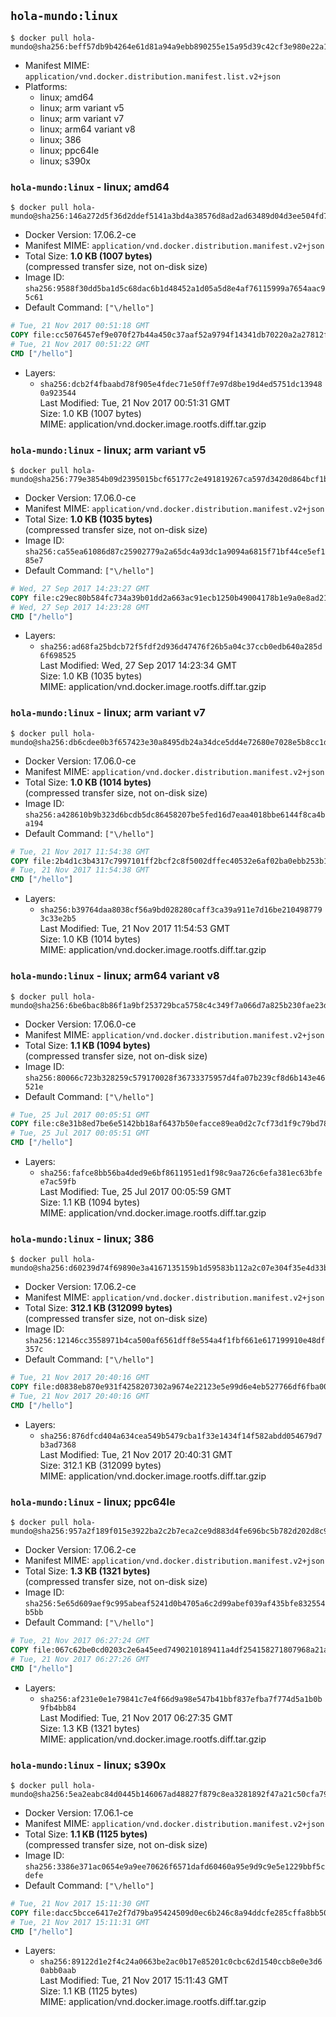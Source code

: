 ## `hola-mundo:linux`

```console
$ docker pull hola-mundo@sha256:beff57db9b4264e61d81a94a9ebb890255e15a95d39c42cf3e980e22a1076529
```

-	Manifest MIME: `application/vnd.docker.distribution.manifest.list.v2+json`
-	Platforms:
	-	linux; amd64
	-	linux; arm variant v5
	-	linux; arm variant v7
	-	linux; arm64 variant v8
	-	linux; 386
	-	linux; ppc64le
	-	linux; s390x

### `hola-mundo:linux` - linux; amd64

```console
$ docker pull hola-mundo@sha256:146a272d5f36d2ddef5141a3bd4a38576d8ad2ad63489d04d3ee504fd7876294
```

-	Docker Version: 17.06.2-ce
-	Manifest MIME: `application/vnd.docker.distribution.manifest.v2+json`
-	Total Size: **1.0 KB (1007 bytes)**  
	(compressed transfer size, not on-disk size)
-	Image ID: `sha256:9588f30dd5ba1d5c68dac6b1d48452a1d05a5d8e4af76115999a7654aac95c61`
-	Default Command: `["\/hello"]`

```dockerfile
# Tue, 21 Nov 2017 00:51:18 GMT
COPY file:cc5076457ef9e070f27b44a450c37aaf52a9794f14341db70220a2a27812fa2a in / 
# Tue, 21 Nov 2017 00:51:22 GMT
CMD ["/hello"]
```

-	Layers:
	-	`sha256:dcb2f4fbaabd78f905e4fdec71e50ff7e97d8be19d4ed5751dc139480a923544`  
		Last Modified: Tue, 21 Nov 2017 00:51:31 GMT  
		Size: 1.0 KB (1007 bytes)  
		MIME: application/vnd.docker.image.rootfs.diff.tar.gzip

### `hola-mundo:linux` - linux; arm variant v5

```console
$ docker pull hola-mundo@sha256:779e3854b09d2395015bcf65177c2e491819267ca597d3420d864bcf1b874b73
```

-	Docker Version: 17.06.0-ce
-	Manifest MIME: `application/vnd.docker.distribution.manifest.v2+json`
-	Total Size: **1.0 KB (1035 bytes)**  
	(compressed transfer size, not on-disk size)
-	Image ID: `sha256:ca55ea61086d87c25902779a2a65dc4a93dc1a9094a6815f71bf44ce5ef185e7`
-	Default Command: `["\/hello"]`

```dockerfile
# Wed, 27 Sep 2017 14:23:27 GMT
COPY file:c29ec80b584fc734a39b01dd2a663ac91ecb1250b49004178b1e9a0e8ad21989 in / 
# Wed, 27 Sep 2017 14:23:28 GMT
CMD ["/hello"]
```

-	Layers:
	-	`sha256:ad68fa25bdcb72f5fdf2d936d47476f26b5a04c37ccb0edb640a285d6f698525`  
		Last Modified: Wed, 27 Sep 2017 14:23:34 GMT  
		Size: 1.0 KB (1035 bytes)  
		MIME: application/vnd.docker.image.rootfs.diff.tar.gzip

### `hola-mundo:linux` - linux; arm variant v7

```console
$ docker pull hola-mundo@sha256:db6cdee0b3f657423e30a8495db24a34dce5dd4e72680e7028e5b8cc1d30a82f
```

-	Docker Version: 17.06.0-ce
-	Manifest MIME: `application/vnd.docker.distribution.manifest.v2+json`
-	Total Size: **1.0 KB (1014 bytes)**  
	(compressed transfer size, not on-disk size)
-	Image ID: `sha256:a428610b9b323d6bcdb5dc86458207be5fed16d7eaa4018bbe6144f8ca4ba194`
-	Default Command: `["\/hello"]`

```dockerfile
# Tue, 21 Nov 2017 11:54:38 GMT
COPY file:2b4d1c3b4317c7997101ff2bcf2c8f5002dffec40532e6af02ba0ebb253b1ed1 in / 
# Tue, 21 Nov 2017 11:54:38 GMT
CMD ["/hello"]
```

-	Layers:
	-	`sha256:b39764daa8038cf56a9bd028280caff3ca39a911e7d16be2104987793c33e2b5`  
		Last Modified: Tue, 21 Nov 2017 11:54:53 GMT  
		Size: 1.0 KB (1014 bytes)  
		MIME: application/vnd.docker.image.rootfs.diff.tar.gzip

### `hola-mundo:linux` - linux; arm64 variant v8

```console
$ docker pull hola-mundo@sha256:6be6bac8b86f1a9bf253729bca5758c4c349f7a066d7a825b230fae23d6fdae8
```

-	Docker Version: 17.06.0-ce
-	Manifest MIME: `application/vnd.docker.distribution.manifest.v2+json`
-	Total Size: **1.1 KB (1094 bytes)**  
	(compressed transfer size, not on-disk size)
-	Image ID: `sha256:80066c723b328259c579170028f36733375957d4fa07b239cf8d6b143e46521e`
-	Default Command: `["\/hello"]`

```dockerfile
# Tue, 25 Jul 2017 00:05:51 GMT
COPY file:c8e31b8ed7be6e5142bb18af6437b50efacce89ea0d2c7cf73d1f9c79bd78fb1 in / 
# Tue, 25 Jul 2017 00:05:51 GMT
CMD ["/hello"]
```

-	Layers:
	-	`sha256:fafce8bb56ba4ded9e6bf8611951ed1f98c9aa726c6efa381ec63bfee7ac59fb`  
		Last Modified: Tue, 25 Jul 2017 00:05:59 GMT  
		Size: 1.1 KB (1094 bytes)  
		MIME: application/vnd.docker.image.rootfs.diff.tar.gzip

### `hola-mundo:linux` - linux; 386

```console
$ docker pull hola-mundo@sha256:d60239d74f69890e3a4167135159b1d59583b112a2c07e304f35e4d33be443ac
```

-	Docker Version: 17.06.2-ce
-	Manifest MIME: `application/vnd.docker.distribution.manifest.v2+json`
-	Total Size: **312.1 KB (312099 bytes)**  
	(compressed transfer size, not on-disk size)
-	Image ID: `sha256:12146cc3558971b4ca500af6561dff8e554a4f1fbf661e617199910e48df357c`
-	Default Command: `["\/hello"]`

```dockerfile
# Tue, 21 Nov 2017 20:40:16 GMT
COPY file:d0838eb870e931f4258207302a9674e22123e5e99d6e4eb527766df6fba00cfb in / 
# Tue, 21 Nov 2017 20:40:16 GMT
CMD ["/hello"]
```

-	Layers:
	-	`sha256:876dfcd404a634cea549b5479cba1f33e1434f14f582abdd054679d7b3ad7368`  
		Last Modified: Tue, 21 Nov 2017 20:40:31 GMT  
		Size: 312.1 KB (312099 bytes)  
		MIME: application/vnd.docker.image.rootfs.diff.tar.gzip

### `hola-mundo:linux` - linux; ppc64le

```console
$ docker pull hola-mundo@sha256:957a2f189f015e3922ba2c2b7eca2ce9d883d4fe696bc5b782d202d8c9b51adc
```

-	Docker Version: 17.06.2-ce
-	Manifest MIME: `application/vnd.docker.distribution.manifest.v2+json`
-	Total Size: **1.3 KB (1321 bytes)**  
	(compressed transfer size, not on-disk size)
-	Image ID: `sha256:5e65d609aef9c995abeaf5241d0b4705a6c2d99abef039af435bfe832554b5bb`
-	Default Command: `["\/hello"]`

```dockerfile
# Tue, 21 Nov 2017 06:27:24 GMT
COPY file:067c62be0cd0203c2e6a45eed7490210189411a4df254158271807968a21a843 in / 
# Tue, 21 Nov 2017 06:27:26 GMT
CMD ["/hello"]
```

-	Layers:
	-	`sha256:af231e0e1e79841c7e4f66d9a98e547b41bbf837efba7f774d5a1b0b9fb4bb84`  
		Last Modified: Tue, 21 Nov 2017 06:27:35 GMT  
		Size: 1.3 KB (1321 bytes)  
		MIME: application/vnd.docker.image.rootfs.diff.tar.gzip

### `hola-mundo:linux` - linux; s390x

```console
$ docker pull hola-mundo@sha256:5ea2eabc84d0445b146067ad48827f879c8ea3281892f47a21c50cfa79a043e7
```

-	Docker Version: 17.06.1-ce
-	Manifest MIME: `application/vnd.docker.distribution.manifest.v2+json`
-	Total Size: **1.1 KB (1125 bytes)**  
	(compressed transfer size, not on-disk size)
-	Image ID: `sha256:3386e371ac0654e9a9ee70626f6571dafd60460a95e9d9c9e5e1229bbf5cdefe`
-	Default Command: `["\/hello"]`

```dockerfile
# Tue, 21 Nov 2017 15:11:30 GMT
COPY file:dacc5bcce6417e2f7d79ba95424509d0ec6b246c8a94ddcfe285cffa8bb50e4c in / 
# Tue, 21 Nov 2017 15:11:31 GMT
CMD ["/hello"]
```

-	Layers:
	-	`sha256:89122d1e2f4c24a0663be2ac0b17e85201c0cbc62d1540ccb8e0e3d60abb0aab`  
		Last Modified: Tue, 21 Nov 2017 15:11:43 GMT  
		Size: 1.1 KB (1125 bytes)  
		MIME: application/vnd.docker.image.rootfs.diff.tar.gzip
